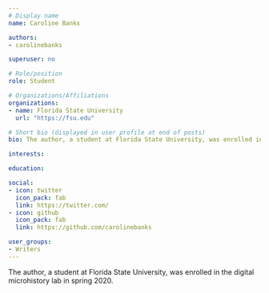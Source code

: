 ```yaml
---
# Display name
name: Caroline Banks

authors:
- carolinebanks

superuser: no

# Role/position
role: Student

# Organizations/Affiliations
organizations:
- name: Florida State University
  url: "https://fsu.edu"

# Short bio (displayed in user profile at end of posts)
bio: The author, a student at Florida State University, was enrolled in the digital microhistory lab in spring 2020.

interests:

education:

social:
- icon: twitter
  icon_pack: fab
  link: https://twitter.com/
- icon: github
  icon_pack: fab
  link: https://github.com/carolinebanks

user_groups:
- Writers
---
```

The author, a student at Florida State University, was enrolled in the digital microhistory lab in spring 2020.
